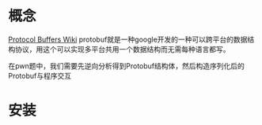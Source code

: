 # 概念
[Protocol Buffers Wiki](https://zh.wikipedia.org/wiki/Protocol_Buffers)
protobuf就是一种google开发的一种可以跨平台的数据结构协议，用这个可以实现多平台共用一个数据结构而无需每种语言都写。

在pwn题中，我们需要先逆向分析得到Protobuf结构体，然后构造序列化后的Protobuf与程序交互

# 安装

